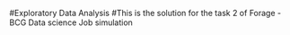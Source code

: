 #Exploratory Data Analysis
#This is the solution for the task 2 of Forage - BCG Data science Job simulation
